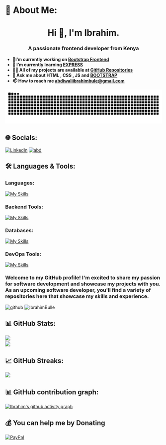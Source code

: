 # 💫 About Me:<br>
<h1 align="center">Hi 👋, I'm Ibrahim.</h1>
<h3 align="center">A passionate frontend developer from Kenya</h3>

- <b> 🔭I’m currently working on [Bootstrap Frontend](https://github.com/IbrahimBulle/bootstrap-web)</b>
- <b> 🌱 I’m currently learning <a href="#">**EXPRESS**</a></b>
- <b> 👨‍💻 All of my projects are available at [GitHub Repositories](https://github.com/IbrahimBulle?tab=repositories)</b>
- <b> 💬 Ask me about <a href="#" style="text-decoration:none;">**HTML , CSS , JS</a> and <a href="#"> BOOTSTRAP**</a></b>
- <b> 📫 How to reach me **abdiwaliibrahimbule@gmail.com**</b>

![Snake animation](https://raw.githubusercontent.com/IbrahimBulle/IbrahimBulle/output/github-contribution-grid-snake-dark.svg)

## 🌐 Socials:
<a href="https://www.linkedin.com/in/abdiwali-ibrahim-36aa16299/" target="blank"><img align="center" src="https://raw.githubusercontent.com/rahuldkjain/github-profile-readme-generator/master/src/images/icons/Social/linked-in-alt.svg" alt="LinkedIn" height="30" width="40" /></a>
<a href="https://twitter.com/abd" target="blank"><img align="center" src="https://raw.githubusercontent.com/rahuldkjain/github-profile-readme-generator/master/src/images/icons/Social/twitter.svg" alt="abd" height="30" width="40" /></a>

## 🛠️ Languages & Tools:

### Languages:
[![My Skills](https://skillicons.dev/icons?i=python,javascript,typescript,nodejs,go,java,c&theme=dark)](https://skillicons.dev)

### Backend Tools:
[![My Skills](https://skillicons.dev/icons?i=flask,fastapi,expressjs,nodejs,rabbitmq,elasticsearch&perline=15)](https://skillicons.dev)

### Databases:
[![My Skills](https://skillicons.dev/icons?i=postgres,sqlite,mongodb,redis,mysql)](https://skillicons.dev)

### DevOps Tools:
[![My Skills](https://skillicons.dev/icons?i=git,docker,kubernetes,prometheus,grafana,aws,azure,jenkins,githubactions,npm,vim,linux,ansible,nginx&perline=15)](https://skillicons.dev)

### Welcome to my GitHub profile! I'm excited to share my passion for software development and showcase my projects with you. As an upcoming software developer, you'll find a variety of repositories here that showcase my skills and experience.<br>

![github](https://img.shields.io/github/followers/IbrahimBulle?style=plastic) <img src="https://komarev.com/ghpvc/?username=IbrahimBulle&label=Profile%20views&color=0e75b6&style=flat" alt="IbrahimBulle" />

## 📊 GitHub Stats:
<div class="stats-grid">
  <div class="stats-item">
    <img width="450px" src="https://github-readme-stats.vercel.app/api?username=IbrahimBulle&show_icons=true&theme=chartreuse-dark" />
  </div>
  <div class="stats-item">
    <img width="450px" src="https://github-readme-stats.vercel.app/api/top-langs?username=IbrahimBulle&layout=compact&langs_count=8&card_width=320&theme=chartreuse-dark" />
  </div>
</div>

## 📈 GitHub Streaks:
<div class="streaks-grid">
  <div class="streaks-item">
    <img width="450px" src="[https://github-readme-streak-stats.herokuapp.com/?user=IbrahimBulle&theme=chartreuse-dark](https://github-readme-streak-stats.herokuapp.com/?user=IbrahimBulle&theme=chartreuse-dark)" />
  </div>
</div>


## 📊 GitHub contribution graph:
[![Ibrahim's github activity graph](https://github-readme-activity-graph.vercel.app/graph?username=IbrahimBulle&theme=github-compact&bg_color=000000&color=6BC71D&line=24292e&point=24292e&area=true&hide_border=true)](https://github.com/ashutosh00710/github-readme-activity-graph)

## 💰 You can help me by Donating
[![PayPal](https://img.shields.io/badge/PayPal-00457C?style=for-the-badge&logo=paypal&logoColor=white)](https://paypal.me/abdiwaliibrahimbulle@gmail.com)

<!-- Proudly created with GPRM ( https://gprm.itsvg.in ) -->
